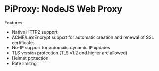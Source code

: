 # PiProxy: NodeJS Web Proxy

Features:

- Native HTTP2 support
- ACME/LetsEncrypt support for automatic creation and renewal of SSL certificates
- No-IP support for automatic dynamic IP updates
- TLS version protection (TLS v1.2 and higher are allowed)
- Helmet protection
- Rate limiting
